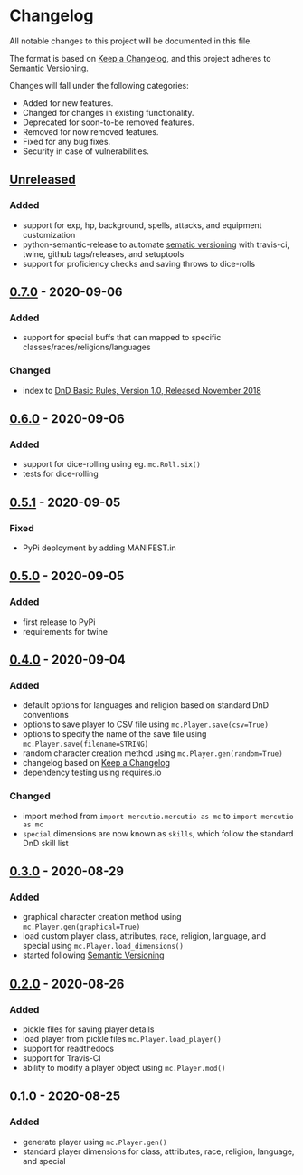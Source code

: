 # Changelog
All notable changes to this project will be documented in this file.

The format is based on [Keep a Changelog](https://keepachangelog.com/en/1.0.0/),
and this project adheres to [Semantic Versioning](https://semver.org/spec/v2.0.0.html).

Changes will fall under the following categories:
- Added for new features.
- Changed for changes in existing functionality.
- Deprecated for soon-to-be removed features.
- Removed for now removed features.
- Fixed for any bug fixes.
- Security in case of vulnerabilities.

## [Unreleased]
### Added
- support for exp, hp, background, spells, attacks, and equipment customization
- python-semantic-release to automate [sematic versioning](https://python-semantic-release.readthedocs.io/en/latest/automatic-releases/index.html#automatic) with travis-ci, twine, github tags/releases, and setuptools
- support for proficiency checks and saving throws to dice-rolls

## [0.7.0] - 2020-09-06
### Added
- support for special buffs that can mapped to specific classes/races/religions/languages

### Changed
- index to [DnD Basic Rules, Version 1.0, Released November 2018](https://media.wizards.com/2018/dnd/downloads/DnD_BasicRules_2018.pdf)


## [0.6.0] - 2020-09-06
### Added
- support for dice-rolling using eg. ```mc.Roll.six()```
- tests for dice-rolling


## [0.5.1] - 2020-09-05
### Fixed
- PyPi deployment by adding MANIFEST.in


## [0.5.0] - 2020-09-05
### Added
- first release to PyPi
- requirements for twine


## [0.4.0] - 2020-09-04
### Added
- default options for languages and religion based on standard DnD conventions
- options to save player to CSV file using ```mc.Player.save(csv=True)```
- options to specify the name of the save file using ```mc.Player.save(filename=STRING)```
- random character creation method using ```mc.Player.gen(random=True)```
- changelog based on [Keep a Changelog](https://keepachangelog.com/en/1.0.0/)
- dependency testing using requires.io

### Changed
- import method from ```import mercutio.mercutio as mc``` to ```import mercutio as mc```
- ```special``` dimensions are now known as ```skills```, which follow the standard DnD skill list


## [0.3.0] - 2020-08-29
### Added
- graphical character creation method using ```mc.Player.gen(graphical=True)```
- load custom player class, attributes, race, religion, language, and special using ```mc.Player.load_dimensions()```
- started following [Semantic Versioning](https://semver.org/spec/v2.0.0.html)


## [0.2.0] - 2020-08-26
### Added
- pickle files for saving player details
- load player from pickle files ```mc.Player.load_player()```
- support for readthedocs
- support for Travis-CI
- ability to modify a player object using ```mc.Player.mod()```

## 0.1.0 - 2020-08-25
### Added
- generate player using ```mc.Player.gen()```
- standard player dimensions for class, attributes, race, religion, language, and special


[Unreleased]: https://github.com/signebedi/mercutio/compare/0.7.0...HEAD
[0.7.0]: https://github.com/signebedi/mercutio/compare/0.6.0...0.7.0
[0.6.0]: https://github.com/signebedi/mercutio/compare/0.5.1...0.6.0
[0.5.1]: https://github.com/signebedi/mercutio/compare/0.5.0...0.5.1
[0.5.0]: https://github.com/signebedi/mercutio/compare/0.4.0...0.5.0
[0.4.0]: https://github.com/signebedi/mercutio/compare/0.3.0...0.4.0
[0.3.0]: https://github.com/signebedi/mercutio/compare/v.0.2-beta...0.3.0
[0.2.0]: https://github.com/signebedi/mercutio/releases/tag/v.0.2-beta
